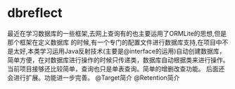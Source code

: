 # dbreflect
最近在学习数据库的一些框架,去网上查询有的也主要运用了ORMLite的思想,但是那个框架在定义数据库
的时候,有一个专门的配置文件进行数据库支持,在项目中不是太好,本类学习运用Java反射技术(主要是@interface的运用)自动创建数据库，
简单方便，在对数据库进行操作的时候只传递类，数据库自动根据类来进行操作。当前项目接够还比较简单，查询也只是单表查询。简单的增删改查功能。
后面还会进行扩展。功能进一步完善。
@Target简介
@Retention简介